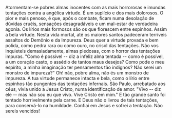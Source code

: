 
Atormentam-se pobres almas inocentes com as mais horrorosas e imundas tentações contra a angélica virtude. É um suplício e dos mais dolorosos. O pior e mais penoso, é que, após o combate, ficam numa desolação de dúvidas cruéis, sensações desagradáveis e um mal-estar de verdadeira agonia. Os lírios mais formosos são os que florescem entre espinhos. Assim a bela virtude. Nesta vida mortal, até os maiores santos padeceram terríveis assaltos do Demônio e da Impureza. Deus quer a virtude provada e bem polida, como pedra rara ou como ouro, no crisol das tentações. Não vos inquieteis demasiadamente, almas piedosas, com o horror das tentações impuras. "Como é possível -- diz a infeliz alma tentada -- como é possível, a um coração casto, o assédio de tantos maus desejos? Como pode o meu espírito, a minha imaginação ter pensamentos tão indignos? Não serei um monstro de impureza?" Oh! não, pobre alma, não és um monstro de impureza. A tua virtude permanece intacta e bela, como o lírio entre espinhos tão pungentes das tentações infernais. São Paulo, arrebatado aos céus, vivia unido a Jesus Cristo, numa identificação de amor. "Vivo -- diz ele -- mas não sou eu que vivo. Vive Cristo em mim." E tão grande santo foi tentado horrivelmente pela carne. E Deus não o livrou de tais tentações, para conservá-lo na humildade. Confiai em Jesus e sofrei a tentação. Não sereis vencidos!

